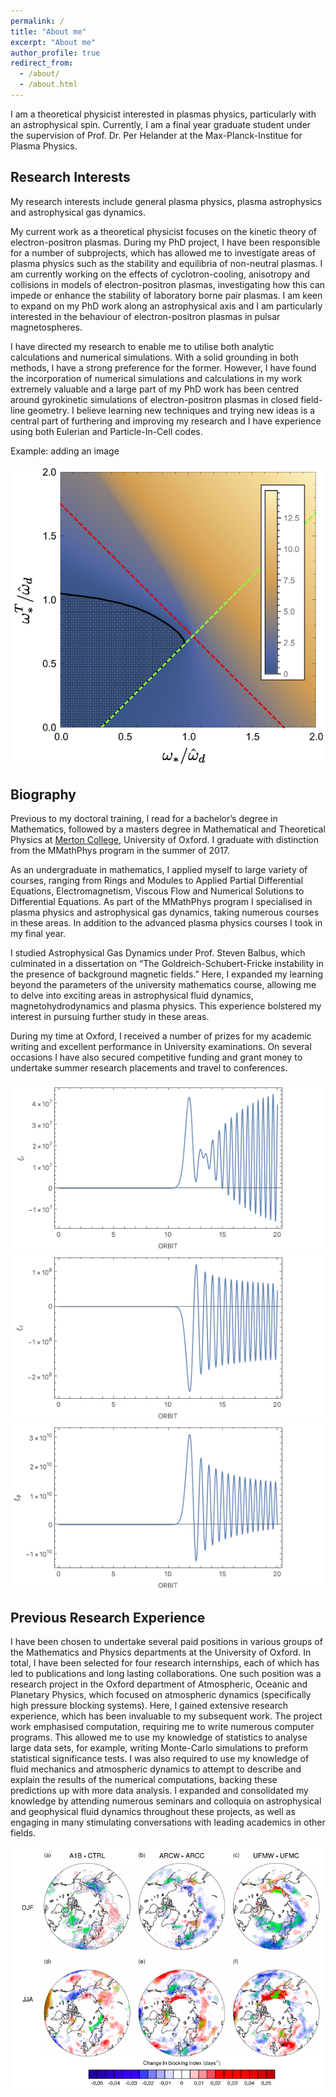 ```yaml
---
permalink: /
title: "About me"
excerpt: "About me"
author_profile: true
redirect_from: 
  - /about/
  - /about.html
---
```

I am a theoretical physicist interested in plasmas physics, particularly with an astrophysical spin. Currently, I am a final year graduate student under the supervision of Prof. Dr. Per Helander at the Max-Planck-Institue for Plasma Physics. 



Research Interests
------

My research interests include general plasma physics, plasma astrophysics and astrophysical gas dynamics. 

My current work as a theoretical physicist focuses on the kinetic theory of electron-positron plasmas. During my PhD project, I have been responsible for a number of subprojects, which has allowed me to investigate areas of plasma physics such as the stability and equilibria of non-neutral plasmas. I am currently working on the effects of cyclotron-cooling, anisotropy and collisions in models of electron-positron plasmas, investigating how this can impede or enhance the stability of laboratory borne pair  plasmas. I am keen to expand on my PhD work along an astrophysical axis and I am particularly interested in the behaviour of electron-positron plasmas in pulsar magnetospheres.

I have directed my research to enable me to utilise both analytic calculations and numerical simulations. With a solid grounding in both methods, I have a strong preference for the former. However, I have found the incorporation of numerical simulations and calculations in my work extremely valuable and a large part of my PhD work has been centred around gyrokinetic simulations of electron-positron plasmas in closed field-line geometry. I believe learning new techniques and trying new ideas is a central part of furthering and improving my research and I have experience using both Eulerian and Particle-In-Cell codes.

Example: adding an image

![Linear stability](/images/figtry.png)

Biography
------

Previous to my doctoral training, I read for a bachelor’s degree in Mathematics, followed by a masters degree in Mathematical and Theoretical Physics at [Merton College](https://www.merton.ox.ac.uk/), University of Oxford. I graduate with distinction from the MMathPhys program in the summer of 2017.

As an undergraduate in mathematics, I applied myself to large variety of courses, ranging from Rings and Modules to Applied Partial Differential Equations, Electromagnetism, Viscous Flow and Numerical Solutions to Differential Equations. As part of the MMathPhys program I specialised in plasma physics and astrophysical gas dynamics, taking numerous courses in these areas. In addition to the advanced plasma physics courses I took in my final year.

I studied Astrophysical Gas Dynamics under Prof. Steven Balbus, which culminated in a dissertation on “The Goldreich-Schubert-Fricke instability in the presence of background magnetic fields.” Here, I expanded my learning beyond the parameters of the university mathematics course, allowing me to delve into exciting areas in astrophysical fluid dynamics, magnetohydrodynamics and plasma physics. This experience bolstered my interest in pursuing further study in these areas.

During my time at Oxford, I received a number of prizes for my academic writing and excellent performance in University examinations. On several occasions I have also secured competitive funding and grant money to undertake summer research placements and travel to conferences.

![alt-text-1](/images/new1.png "title-1") ![alt-text-2](/images/new2.png "title-2") ![alt-text-2](/images/new3.png "title-2")


Previous Research Experience 
------

I have been chosen to undertake several paid positions in various groups of the Mathematics and Physics departments at the University of Oxford. In total, I have been selected for four research internships, each of which has led to publications and long lasting collaborations. One such position was a research project in the Oxford department of Atmospheric, Oceanic and Planetary Physics, which focused on atmospheric dynamics (specifically high pressure blocking systems). Here, I gained extensive research experience, which has been invaluable to my subsequent work. The project work emphasised computation, requiring me to write numerous computer programs. This allowed me to use my knowledge of statistics to analyse large data sets, for example, writing Monte-Carlo simulations to preform statistical significance tests. I was also required to use my knowledge of fluid mechanics and atmospheric dynamics to attempt to describe and explain the results of the numerical computations, backing these predictions up with more data analysis. I expanded and consolidated my knowledge by attending numerous seminars and colloquia on astrophysical and geophysical fluid dynamics throughout these projects, as well as engaging in many stimulating conversations with leading academics in other fields.

![alt-text-1](/images/blocking.png "title-1")
